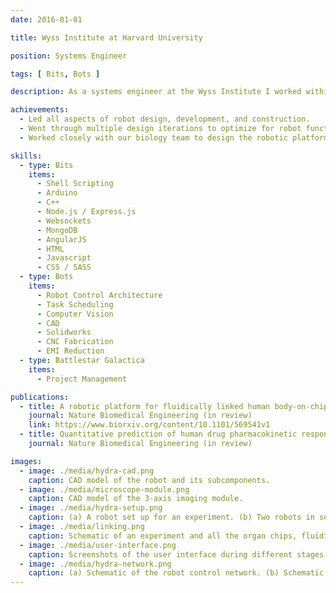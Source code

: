 ```yaml
---
date: 2016-01-01

title: Wyss Institute at Harvard University

position: Systems Engineer

tags: [ Bits, Bots ]

description: As a systems engineer at the Wyss Institute I worked within the Organs-on-Chips project to develop a robotic platform for human tissue culture and experimentation. The robot was designed to automatically perform the complex liquid handling, climate control, and imaging tasks necessary for culturing human organ tissue within microfluidic devices. Additionally, I built a web-based user interface to plan, schedule, and remotely manage simultaneous experiments on multiple robots.

achievements:
  - Led all aspects of robot design, development, and construction.
  - Went through multiple design iterations to optimize for robot functionality, user-friendliness, and long-term stability.
  - Worked closely with our biology team to design the robotic platform and user interface to synergize with their preferred workflows.

skills:
  - type: Bits
    items:
      - Shell Scripting
      - Arduino
      - C++
      - Node.js / Express.js
      - Websockets
      - MongoDB
      - AngularJS
      - HTML
      - Javascript
      - CSS / SASS
  - type: Bots
    items:
      - Robot Control Architecture
      - Task Scheduling
      - Computer Vision
      - CAD
      - Solidworks
      - CNC Fabrication
      - EMI Reduction
  - type: Battlestar Galactica
    items:
      - Project Management

publications:
  - title: A robotic platform for fluidically linked human body-on-chips experimentation
    journal: Nature Biomedical Engineering (in review)
    link: https://www.biorxiv.org/content/10.1101/569541v1
  - title: Quantitative prediction of human drug pharmacokinetic responses enabled by fluidically coupled vascularized organ chips
    journal: Nature Biomedical Engineering (in review)

images:
  - image: ./media/hydra-cad.png
    caption: CAD model of the robot and its subcomponents.
  - image: ./media/microscope-module.png
    caption: CAD model of the 3-axis imaging module.
  - image: ./media/hydra-setup.png
    caption: (a) A robot set up for an experiment. (b) Two robots in separate tissue culture incubators. (c) Organ chips in tissue culture cartridges. (d) Top down of organ chips in culture.
  - image: ./media/linking.png
    caption: Schematic of an experiment and all the organ chips, fluidic connections, and cell types involved.
  - image: ./media/user-interface.png
    caption: Screenshots of the user interface during different stages of robot setup and experimental design.
  - image: ./media/hydra-network.png
    caption: (a) Schematic of the robot control network. (b) Schematic of software stack and dataflow.
---
```

